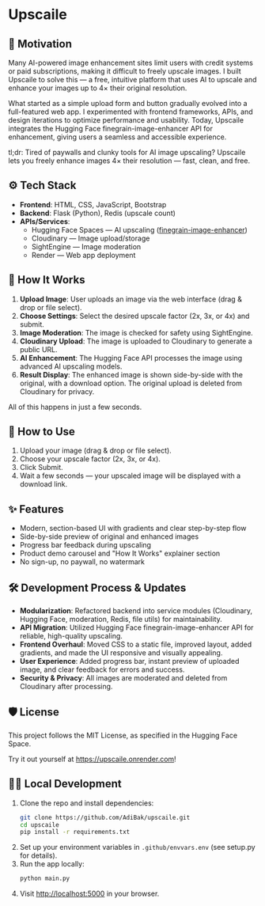 # Upscaile

## 📌 Motivation

Many AI-powered image enhancement sites limit users with credit systems or paid subscriptions, making it difficult to freely upscale images. I built Upscaile to solve this — a free, intuitive platform that uses AI to upscale and enhance your images up to 4× their original resolution.

What started as a simple upload form and button gradually evolved into a full-featured web app. I experimented with frontend frameworks, APIs, and design iterations to optimize performance and usability. Today, Upscaile integrates the Hugging Face finegrain-image-enhancer API for enhancement, giving users a seamless and accessible experience.

tl;dr: Tired of paywalls and clunky tools for AI image upscaling? Upscaile lets you freely enhance images 4× their resolution — fast, clean, and free.

## ⚙️ Tech Stack
- **Frontend**: HTML, CSS, JavaScript, Bootstrap
- **Backend**: Flask (Python), Redis (upscale count)
- **APIs/Services**:
   - Hugging Face Spaces — AI upscaling ([finegrain-image-enhancer](https://huggingface.co/spaces/finegrain/finegrain-image-enhancer))
   - Cloudinary — Image upload/storage
   - SightEngine — Image moderation
   - Render — Web app deployment

## 🔄 How It Works
1. **Upload Image**: User uploads an image via the web interface (drag & drop or file select).
2. **Choose Settings**: Select the desired upscale factor (2x, 3x, or 4x) and submit.
3. **Image Moderation**: The image is checked for safety using SightEngine.
4. **Cloudinary Upload**: The image is uploaded to Cloudinary to generate a public URL.
5. **AI Enhancement**: The Hugging Face API processes the image using advanced AI upscaling models.
6. **Result Display**: The enhanced image is shown side-by-side with the original, with a download option. The original upload is deleted from Cloudinary for privacy.

All of this happens in just a few seconds.

## 🚀 How to Use
1. Upload your image (drag & drop or file select).
2. Choose your upscale factor (2x, 3x, or 4x).
3. Click Submit.
4. Wait a few seconds — your upscaled image will be displayed with a download link.

## ✨ Features
- Modern, section-based UI with gradients and clear step-by-step flow
- Side-by-side preview of original and enhanced images
- Progress bar feedback during upscaling
- Product demo carousel and "How It Works" explainer section
- No sign-up, no paywall, no watermark

## 🛠 Development Process & Updates
- **Modularization**: Refactored backend into service modules (Cloudinary, Hugging Face, moderation, Redis, file utils) for maintainability.
- **API Migration**: Utilized Hugging Face finegrain-image-enhancer API for reliable, high-quality upscaling.
- **Frontend Overhaul**: Moved CSS to a static file, improved layout, added gradients, and made the UI responsive and visually appealing.
- **User Experience**: Added progress bar, instant preview of uploaded image, and clear feedback for errors and success.
- **Security & Privacy**: All images are moderated and deleted from Cloudinary after processing.

## 🛡 License
This project follows the MIT License, as specified in the Hugging Face Space.

Try it out yourself at https://upscaile.onrender.com!

## 🏃‍♂️ Local Development

1. Clone the repo and install dependencies:
   ```bash
   git clone https://github.com/AdiBak/upscaile.git
   cd upscaile
   pip install -r requirements.txt
   ```
2. Set up your environment variables in `.github/envvars.env` (see setup.py for details).
3. Run the app locally:
   ```bash
   python main.py
   ```
4. Visit [http://localhost:5000](http://localhost:5000) in your browser.